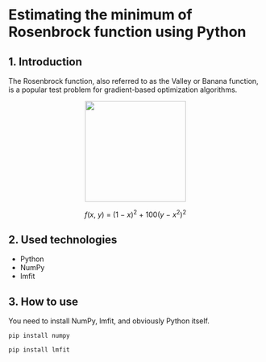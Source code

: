 # Estimating the minimum of Rosenbrock function using Python
## 1. Introduction
The Rosenbrock function, also referred to as the Valley or Banana function, is a popular test problem for gradient-based optimization algorithms.

<div align="center">
    <img src="https://upload.wikimedia.org/wikipedia/commons/thumb/3/32/Rosenbrock_function.svg/720px-Rosenbrock_function.svg.png" style="width: 200px">
</div>

$$f(x,~y) ~ = ~ (1 ~ - ~ x)^2 ~ + ~ 100(y ~ - ~ x^2)^2$$

## 2. Used technologies
- Python
- NumPy
- lmfit

## 3. How to use
You need to install NumPy, lmfit, and obviously Python itself.

```pip install numpy```

```pip install lmfit```
